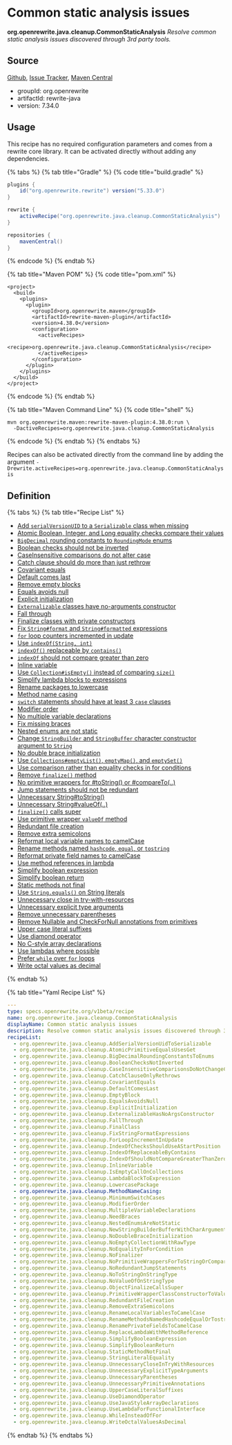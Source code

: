 # Common static analysis issues

**org.openrewrite.java.cleanup.CommonStaticAnalysis**
_Resolve common static analysis issues discovered through 3rd party tools._

## Source

[Github](https://github.com/openrewrite/rewrite), [Issue Tracker](https://github.com/openrewrite/rewrite/issues), [Maven Central](https://search.maven.org/artifact/org.openrewrite/rewrite-java/7.34.0/jar)

* groupId: org.openrewrite
* artifactId: rewrite-java
* version: 7.34.0


## Usage

This recipe has no required configuration parameters and comes from a rewrite core library. It can be activated directly without adding any dependencies.

{% tabs %}
{% tab title="Gradle" %}
{% code title="build.gradle" %}
```groovy
plugins {
    id("org.openrewrite.rewrite") version("5.33.0")
}

rewrite {
    activeRecipe("org.openrewrite.java.cleanup.CommonStaticAnalysis")
}

repositories {
    mavenCentral()
}

```
{% endcode %}
{% endtab %}

{% tab title="Maven POM" %}
{% code title="pom.xml" %}
```markup
<project>
  <build>
    <plugins>
      <plugin>
        <groupId>org.openrewrite.maven</groupId>
        <artifactId>rewrite-maven-plugin</artifactId>
        <version>4.38.0</version>
        <configuration>
          <activeRecipes>
            <recipe>org.openrewrite.java.cleanup.CommonStaticAnalysis</recipe>
          </activeRecipes>
        </configuration>
      </plugin>
    </plugins>
  </build>
</project>
```
{% endcode %}
{% endtab %}

{% tab title="Maven Command Line" %}
{% code title="shell" %}
```shell
mvn org.openrewrite.maven:rewrite-maven-plugin:4.38.0:run \
  -DactiveRecipes=org.openrewrite.java.cleanup.CommonStaticAnalysis
```
{% endcode %}
{% endtab %}
{% endtabs %}

Recipes can also be activated directly from the command line by adding the argument `-Drewrite.activeRecipes=org.openrewrite.java.cleanup.CommonStaticAnalysis`

## Definition

{% tabs %}
{% tab title="Recipe List" %}
* [Add `serialVersionUID` to a `Serializable` class when missing](../../java/cleanup/addserialversionuidtoserializable.md)
* [Atomic Boolean, Integer, and Long equality checks compare their values](../../java/cleanup/atomicprimitiveequalsusesget.md)
* [`BigDecimal` rounding constants to `RoundingMode` enums](../../java/cleanup/bigdecimalroundingconstantstoenums.md)
* [Boolean checks should not be inverted](../../java/cleanup/booleanchecksnotinverted.md)
* [CaseInsensitive comparisons do not alter case](../../java/cleanup/caseinsensitivecomparisonsdonotchangecase.md)
* [Catch clause should do more than just rethrow](../../java/cleanup/catchclauseonlyrethrows.md)
* [Covariant equals](../../java/cleanup/covariantequals.md)
* [Default comes last](../../java/cleanup/defaultcomeslast.md)
* [Remove empty blocks](../../java/cleanup/emptyblock.md)
* [Equals avoids null](../../java/cleanup/equalsavoidsnull.md)
* [Explicit initialization](../../java/cleanup/explicitinitialization.md)
* [`Externalizable` classes have no-arguments constructor](../../java/cleanup/externalizablehasnoargsconstructor.md)
* [Fall through](../../java/cleanup/fallthrough.md)
* [Finalize classes with private constructors](../../java/cleanup/finalclass.md)
* [Fix `String#format` and `String#formatted` expressions](../../java/cleanup/fixstringformatexpressions.md)
* [`for` loop counters incremented in update](../../java/cleanup/forloopincrementinupdate.md)
* [Use `indexOf(String, int)`](../../java/cleanup/indexofchecksshoulduseastartposition.md)
* [`indexOf()` replaceable by `contains()`](../../java/cleanup/indexofreplaceablebycontains.md)
* [`indexOf` should not compare greater than zero](../../java/cleanup/indexofshouldnotcomparegreaterthanzero.md)
* [Inline variable](../../java/cleanup/inlinevariable.md)
* [Use `Collection#isEmpty()` instead of comparing `size()`](../../java/cleanup/isemptycalloncollections.md)
* [Simplify lambda blocks to expressions](../../java/cleanup/lambdablocktoexpression.md)
* [Rename packages to lowercase](../../java/cleanup/lowercasepackage.md)
* [Method name casing](../../java/cleanup/methodnamecasing.md)
* [`switch` statements should have at least 3 `case` clauses](../../java/cleanup/minimumswitchcases.md)
* [Modifier order](../../java/cleanup/modifierorder.md)
* [No multiple variable declarations](../../java/cleanup/multiplevariabledeclarations.md)
* [Fix missing braces](../../java/cleanup/needbraces.md)
* [Nested enums are not static](../../java/cleanup/nestedenumsarenotstatic.md)
* [Change `StringBuilder` and `StringBuffer` character constructor argument to `String`](../../java/cleanup/newstringbuilderbufferwithcharargument.md)
* [No double brace initialization](../../java/cleanup/nodoublebraceinitialization.md)
* [Use `Collections#emptyList()`, `emptyMap()`, and `emptySet()`](../../java/cleanup/noemptycollectionwithrawtype.md)
* [Use comparison rather than equality checks in for conditions](../../java/cleanup/noequalityinforcondition.md)
* [Remove `finalize()` method](../../java/cleanup/nofinalizer.md)
* [No primitive wrappers for #toString() or #compareTo(..)](../../java/cleanup/noprimitivewrappersfortostringorcompareto.md)
* [Jump statements should not be redundant](../../java/cleanup/noredundantjumpstatements.md)
* [Unnecessary String#toString()](../../java/cleanup/notostringonstringtype.md)
* [Unnecessary String#valueOf(..)](../../java/cleanup/novalueofonstringtype.md)
* [`finalize()` calls super](../../java/cleanup/objectfinalizecallssuper.md)
* [Use primitive wrapper `valueOf` method](../../java/cleanup/primitivewrapperclassconstructortovalueof.md)
* [Redundant file creation](../../java/cleanup/redundantfilecreation.md)
* [Remove extra semicolons](../../java/cleanup/removeextrasemicolons.md)
* [Reformat local variable names to camelCase](../../java/cleanup/renamelocalvariablestocamelcase.md)
* [Rename methods named `hashcode`, `equal`, or `tostring`](../../java/cleanup/renamemethodsnamedhashcodeequalortostring.md)
* [Reformat private field names to camelCase](../../java/cleanup/renameprivatefieldstocamelcase.md)
* [Use method references in lambda](../../java/cleanup/replacelambdawithmethodreference.md)
* [Simplify boolean expression](../../java/cleanup/simplifybooleanexpression.md)
* [Simplify boolean return](../../java/cleanup/simplifybooleanreturn.md)
* [Static methods not final](../../java/cleanup/staticmethodnotfinal.md)
* [Use `String.equals()` on String literals](../../java/cleanup/stringliteralequality.md)
* [Unnecessary close in try-with-resources](../../java/cleanup/unnecessarycloseintrywithresources.md)
* [Unnecessary explicit type arguments](../../java/cleanup/unnecessaryexplicittypearguments.md)
* [Remove unnecessary parentheses](../../java/cleanup/unnecessaryparentheses.md)
* [Remove Nullable and CheckForNull annotations from primitives](../../java/cleanup/unnecessaryprimitiveannotations.md)
* [Upper case literal suffixes](../../java/cleanup/uppercaseliteralsuffixes.md)
* [Use diamond operator](../../java/cleanup/usediamondoperator.md)
* [No C-style array declarations](../../java/cleanup/usejavastylearraydeclarations.md)
* [Use lambdas where possible](../../java/cleanup/uselambdaforfunctionalinterface.md)
* [Prefer `while` over `for` loops](../../java/cleanup/whileinsteadoffor.md)
* [Write octal values as decimal](../../java/cleanup/writeoctalvaluesasdecimal.md)

{% endtab %}

{% tab title="Yaml Recipe List" %}
```yaml
---
type: specs.openrewrite.org/v1beta/recipe
name: org.openrewrite.java.cleanup.CommonStaticAnalysis
displayName: Common static analysis issues
description: Resolve common static analysis issues discovered through 3rd party tools.
recipeList:
  - org.openrewrite.java.cleanup.AddSerialVersionUidToSerializable
  - org.openrewrite.java.cleanup.AtomicPrimitiveEqualsUsesGet
  - org.openrewrite.java.cleanup.BigDecimalRoundingConstantsToEnums
  - org.openrewrite.java.cleanup.BooleanChecksNotInverted
  - org.openrewrite.java.cleanup.CaseInsensitiveComparisonsDoNotChangeCase
  - org.openrewrite.java.cleanup.CatchClauseOnlyRethrows
  - org.openrewrite.java.cleanup.CovariantEquals
  - org.openrewrite.java.cleanup.DefaultComesLast
  - org.openrewrite.java.cleanup.EmptyBlock
  - org.openrewrite.java.cleanup.EqualsAvoidsNull
  - org.openrewrite.java.cleanup.ExplicitInitialization
  - org.openrewrite.java.cleanup.ExternalizableHasNoArgsConstructor
  - org.openrewrite.java.cleanup.FallThrough
  - org.openrewrite.java.cleanup.FinalClass
  - org.openrewrite.java.cleanup.FixStringFormatExpressions
  - org.openrewrite.java.cleanup.ForLoopIncrementInUpdate
  - org.openrewrite.java.cleanup.IndexOfChecksShouldUseAStartPosition
  - org.openrewrite.java.cleanup.IndexOfReplaceableByContains
  - org.openrewrite.java.cleanup.IndexOfShouldNotCompareGreaterThanZero
  - org.openrewrite.java.cleanup.InlineVariable
  - org.openrewrite.java.cleanup.IsEmptyCallOnCollections
  - org.openrewrite.java.cleanup.LambdaBlockToExpression
  - org.openrewrite.java.cleanup.LowercasePackage
  - org.openrewrite.java.cleanup.MethodNameCasing:
  - org.openrewrite.java.cleanup.MinimumSwitchCases
  - org.openrewrite.java.cleanup.ModifierOrder
  - org.openrewrite.java.cleanup.MultipleVariableDeclarations
  - org.openrewrite.java.cleanup.NeedBraces
  - org.openrewrite.java.cleanup.NestedEnumsAreNotStatic
  - org.openrewrite.java.cleanup.NewStringBuilderBufferWithCharArgument
  - org.openrewrite.java.cleanup.NoDoubleBraceInitialization
  - org.openrewrite.java.cleanup.NoEmptyCollectionWithRawType
  - org.openrewrite.java.cleanup.NoEqualityInForCondition
  - org.openrewrite.java.cleanup.NoFinalizer
  - org.openrewrite.java.cleanup.NoPrimitiveWrappersForToStringOrCompareTo
  - org.openrewrite.java.cleanup.NoRedundantJumpStatements
  - org.openrewrite.java.cleanup.NoToStringOnStringType
  - org.openrewrite.java.cleanup.NoValueOfOnStringType
  - org.openrewrite.java.cleanup.ObjectFinalizeCallsSuper
  - org.openrewrite.java.cleanup.PrimitiveWrapperClassConstructorToValueOf
  - org.openrewrite.java.cleanup.RedundantFileCreation
  - org.openrewrite.java.cleanup.RemoveExtraSemicolons
  - org.openrewrite.java.cleanup.RenameLocalVariablesToCamelCase
  - org.openrewrite.java.cleanup.RenameMethodsNamedHashcodeEqualOrTostring
  - org.openrewrite.java.cleanup.RenamePrivateFieldsToCamelCase
  - org.openrewrite.java.cleanup.ReplaceLambdaWithMethodReference
  - org.openrewrite.java.cleanup.SimplifyBooleanExpression
  - org.openrewrite.java.cleanup.SimplifyBooleanReturn
  - org.openrewrite.java.cleanup.StaticMethodNotFinal
  - org.openrewrite.java.cleanup.StringLiteralEquality
  - org.openrewrite.java.cleanup.UnnecessaryCloseInTryWithResources
  - org.openrewrite.java.cleanup.UnnecessaryExplicitTypeArguments
  - org.openrewrite.java.cleanup.UnnecessaryParentheses
  - org.openrewrite.java.cleanup.UnnecessaryPrimitiveAnnotations
  - org.openrewrite.java.cleanup.UpperCaseLiteralSuffixes
  - org.openrewrite.java.cleanup.UseDiamondOperator
  - org.openrewrite.java.cleanup.UseJavaStyleArrayDeclarations
  - org.openrewrite.java.cleanup.UseLambdaForFunctionalInterface
  - org.openrewrite.java.cleanup.WhileInsteadOfFor
  - org.openrewrite.java.cleanup.WriteOctalValuesAsDecimal

```
{% endtab %}
{% endtabs %}
